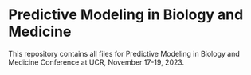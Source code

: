 # Predictive Modeling in Biology and Medicine
This repository contains all files for Predictive Modeling in Biology and Medicine Conference at UCR, November 17-19, 2023.
